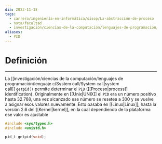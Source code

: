```yaml
---
dia: 2023-11-18
tags:
  - carrera/ingeniería-en-informática/sisop/La-abstracción-de-proceso
  - nota/facultad
  - investigación/ciencias-de-la-computación/lenguajes-de-programación/lenguaje-c/System-call/Procesos-system-calls
aliases:
  - PID
---
```

# Definición
---
La [[investigación/ciencias de la computación/lenguajes de programación/lenguaje c/System call/System call|system call]] `getpid()` permite determinar el `PID` ([[Proceso|process]] identification). Originalmente en [[Unix|UNIX]] el `PID` era un número positivo hasta $32.768$, una vez alcanzado ese número se resetea a $300$ y se vuelve a asignar esos valores nuevamente. Esto pasaba en [[Linux|Linux]], hasta la versión 2.6 del [[Kernel|kernel]], en la cual dependiendo de la plataforma ese valor es ajustable

```c
#include <sys/types.h>
#include <unistd.h>

pid_t getpid(void);
```